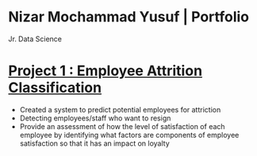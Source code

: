 # Nizar Mochammad Yusuf | Portfolio
Jr. Data Science

# [Project 1 : Employee Attrition Classification](https://github.com/yusufnzrd/Project1)
- Created a system to predict potential employees for attriction
- Detecting employees/staff who want to resign
- Provide an assessment of how the level of satisfaction of each employee by identifying what factors are components of employee satisfaction so that it has an impact on loyalty
